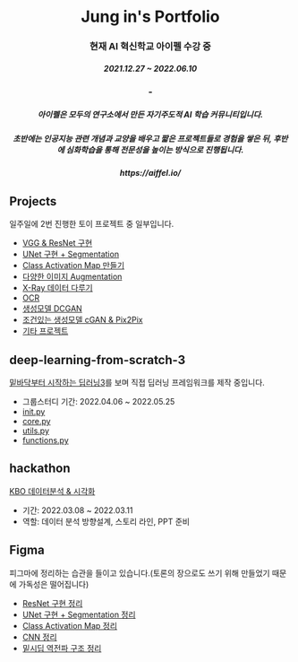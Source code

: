 <h1 align="center"> <br>Jung in's Portfolio</h1>
<h3 align="center">현재 AI 혁신학교 아이펠 수강 중</h3>
<h5 align="center">  2021.12.27 ~ 2022.06.10 </h5>
<h3 align="center">-</h3>

<h5 align="center">아이펠은 모두의 연구소에서 만든 자기주도적 AI 학습 커뮤니티입니다.
<h5 align="center">초반에는 인공지능 관련 개념과 교양을 배우고 짧은 프로젝트들로 경험을 쌓은 뒤, 후반에 심화학습을 통해 전문성을 높이는 방식으로 진행됩니다.
<h5 align="center">https://aiffel.io/   
     
     
  

</div>

## Projects
  일주일에 2번 진행한 토이 프로젝트 중 일부입니다.
  
  - [VGG & ResNet 구현](https://github.com/Jungin1020/Aiffel/blob/main/2022_03_17_GD_2_resnet_34ipynb.ipynb)
  - [UNet 구현 + Segmentation](https://github.com/Jungin1020/Aiffel/blob/main/2022_04_04_GD_10_segmentation.ipynb)
  - [Class Activation Map 만들기](https://github.com/Jungin1020/Aiffel/blob/main/2022_04_02_GD_6_CAM.ipynb)
  - [다양한 이미지 Augmentation](https://github.com/Jungin1020/Aiffel/blob/main/22_03_27_GD_4_cutmix_final.ipynb)
  - [X-Ray 데이터 다루기](https://github.com/Jungin1020/Aiffel/blob/main/2022_02_03_exp_9_lung_x_ray.ipynb)
  - [OCR](https://github.com/Jungin1020/Aiffel/blob/main/2022_04_07_GD_12_OCR.ipynb)
  - [생성모델 DCGAN](https://github.com/Jungin1020/Aiffel/blob/main/2022_02_13_DCGAN_CIFAR10.ipynb)
  - [조건있는 생성모델 cGAN & Pix2Pix](https://github.com/Jungin1020/Aiffel/blob/main/2022_03_14_exp_17_pix2pix.ipynb)
  - [기타 프로젝트](https://github.com/Jungin1020/Aiffel)
  
  
  
## deep-learning-from-scratch-3
  [밑바닥부터 시작하는 딥러닝3](http://www.kyobobook.co.kr/product/detailViewKor.laf?mallGb=KOR&ejkGb=KOR&barcode=9791162243596)를 보며 직접 딥러닝 프레임워크를 제작 중입니다.
  - 그룹스터디 기간: 2022.04.06 ~ 2022.05.25
  - [init.py](https://github.com/Jungin1020/Aiffel/blob/main/dezero/__init__.py)
  - [core.py](https://github.com/Jungin1020/Aiffel/blob/main/dezero/core.py)
  - [utils.py](https://github.com/Jungin1020/Aiffel/blob/main/dezero/utils.py)
  - [functions.py](https://github.com/Jungin1020/Aiffel/blob/main/dezero/functions.py)
  
  
## hackathon
  [KBO 데이터분석 & 시각화](https://github.com/Jungin1020/Aiffel/blob/main/kbo_datathon_11th.ipynb)
  - 기간: 2022.03.08 ~ 2022.03.11
  - 역할: 데이터 분석 방향설계, 스토리 라인, PPT 준비
  
  
## Figma
  피그마에 정리하는 습관을 들이고 있습니다.(토론의 장으로도 쓰기 위해 만들었기 때문에 가독성은 떨어집니다)
  - [ResNet 구현 정리](https://www.figma.com/file/Lg5fATrObCkthYPzKMQLHk/Resnet-%EA%B5%AC%ED%98%84%ED%95%98%EA%B8%B0?node-id=0%3A1)
  - [UNet 구현 + Segmentation 정리](https://www.figma.com/file/91fZ6JLUeSPWcKNJKRXAD1/2022.03.31_GD_Segmentation?node-id=0%3A1)
  - [Class Activation Map 정리](https://www.figma.com/file/rawyngNS0kFVwQTILchUhc/CAM---Explainable-Artificial-Intelligence?node-id=0%3A1)
  - [CNN 정리](https://www.figma.com/file/9TT52WPvn9LhPrZAg2YFNO/2022.02.06_cs321n_CNN?node-id=0%3A1)
  - [밑시딥 역전파 구조 정리](https://www.figma.com/file/qLV8FXfKDV6D6tQXDdj7Z5/StarDeep?node-id=0%3A1)
